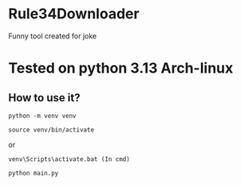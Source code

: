 # Rule34Downloader
Funny tool created for joke


# Tested on python 3.13 Arch-linux

## How to use it?
```
python -m venv venv 

source venv/bin/activate 
```
or 
```
venv\Scripts\activate.bat (In cmd)
```
```
python main.py
```
